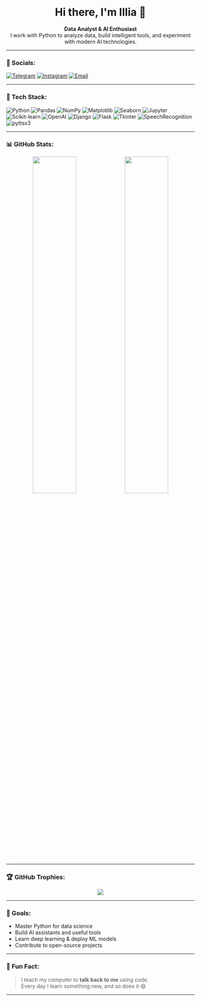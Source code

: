 <h1 align="center">Hi there, I'm Illia 👋</h1>

<p align="center">
  <b>Data Analyst & AI Enthusiast</b><br>
  I work with Python to analyze data, build intelligent tools, and experiment with modern AI technologies.
</p>

---

### 📲 Socials:

[![Telegram](https://img.shields.io/badge/Telegram-2CA5E0?style=for-the-badge&logo=telegram&logoColor=white)](#)
[![Instagram](https://img.shields.io/badge/Instagram-E4405F?style=for-the-badge&logo=instagram&logoColor=white)](#)
[![Email](https://img.shields.io/badge/Email-D14836?style=for-the-badge&logo=gmail&logoColor=white)](#)

---

### 🧠 Tech Stack:

![Python](https://img.shields.io/badge/Python-3776AB?style=for-the-badge&logo=python&logoColor=white)
![Pandas](https://img.shields.io/badge/Pandas-150458?style=for-the-badge&logo=pandas&logoColor=white)
![NumPy](https://img.shields.io/badge/NumPy-013243?style=for-the-badge&logo=numpy&logoColor=white)
![Matplotlib](https://img.shields.io/badge/Matplotlib-11557C?style=for-the-badge&logo=matplotlib&logoColor=white)
![Seaborn](https://img.shields.io/badge/Seaborn-2E4053?style=for-the-badge)
![Jupyter](https://img.shields.io/badge/Jupyter-F37626?style=for-the-badge&logo=jupyter&logoColor=white)
![Scikit-learn](https://img.shields.io/badge/Scikit--learn-F7931E?style=for-the-badge&logo=scikitlearn&logoColor=white)
![OpenAI](https://img.shields.io/badge/OpenAI-412991?style=for-the-badge&logo=openai&logoColor=white)
![Django](https://img.shields.io/badge/Django-092E20?style=for-the-badge&logo=django&logoColor=white)
![Flask](https://img.shields.io/badge/Flask-000000?style=for-the-badge&logo=flask&logoColor=white)
![Tkinter](https://img.shields.io/badge/Tkinter-FF69B4?style=for-the-badge)
![SpeechRecognition](https://img.shields.io/badge/SpeechRecognition-4A90E2?style=for-the-badge)
![pyttsx3](https://img.shields.io/badge/Pyttsx3-003B71?style=for-the-badge)

---

### 📊 GitHub Stats:

<div align="center">
  <img src="https://github-readme-stats.vercel.app/api?username=Illia&show_icons=true&theme=tokyonight&hide_border=true" width="48%" />
  <img src="https://github-readme-stats.vercel.app/api/top-langs/?username=Illia&layout=compact&theme=tokyonight&hide_border=true" width="48%" />
</div>

---

### 🏆 GitHub Trophies:

<p align="center">
  <img src="https://github-profile-trophy.vercel.app/?username=Illia&theme=tokyonight&no-frame=true&column=7" />
</p>

---

### 🚀 Goals:
- Master Python for data science
- Build AI assistants and useful tools
- Learn deep learning & deploy ML models
- Contribute to open-source projects

---

### 📌 Fun Fact:
> I teach my computer to **talk back to me** using code.  
> Every day I learn something new, and so does it 😄

---
